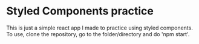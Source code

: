 # Styled Components practice

This is just a simple react app I made to practice using styled components. To use, clone the repository, go to the folder/directory 
and do 'npm start'.
